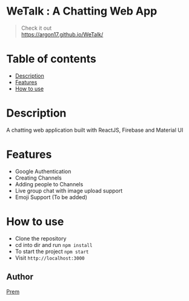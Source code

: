 # WeTalk : A Chatting Web App
> Check it out  
https://argon17.github.io/WeTalk/

# Table of contents
- [Description](#description)
- [Features](#features)
- [How to use](#how-to-use)

# Description
A chatting web application built with ReactJS, Firebase and Material UI
<!-- 
# Visuals
Mobile | Desktop
--- | ---
![](./assetsImg/MobilePreview.jpg?raw=true) | ![](./assetsImg/DesktopPreview.png?raw=true) -->

# Features
* Google Authentication
* Creating Channels
* Adding people to Channels
* Live group chat with image upload support
* Emoji Support (To be added)


# How to use
* Clone the repository
* cd into dir and run `npm install`
* To start the project `npm start`
* Visit `http://localhost:3000`

## Author

[Prem](https://github.com/argon17)
